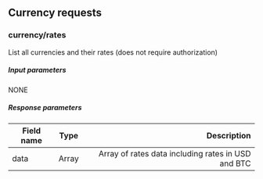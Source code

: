 ## Currency requests

### currency/rates

List all currencies and their rates (does not require authorization)

##### Input parameters

NONE

##### Response parameters

| Field name    | Type          | Description                                            |
| ------------- | :------------:| ------------------------------------------------------:|
| data          |  Array        | Array of rates data including rates in USD and BTC     |